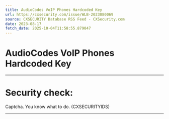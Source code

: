 ```yaml
---
title: AudioCodes VoIP Phones Hardcoded Key
url: https://cxsecurity.com/issue/WLB-2023080069
source: CXSECURITY Database RSS Feed - CXSecurity.com
date: 2023-08-17
fetch_date: 2025-10-04T11:58:55.879047
---
```


# AudioCodes VoIP Phones Hardcoded Key

---

# Security check:

Captcha. You know what to do. (CXSECURITYIDS)

---